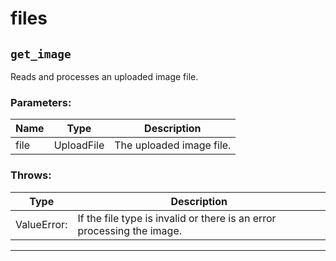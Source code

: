 # files


## <code>get_image</code>

Reads and processes an uploaded image file.

### Parameters:
| Name | Type | Description |
| ---- | ---- | ----------- |
| file | UploadFile | The uploaded image file. |

### Throws:
| Type | Description |
| ---- | ----------- |
| ValueError: | If the file type is invalid or there is an error processing the image. |

---

